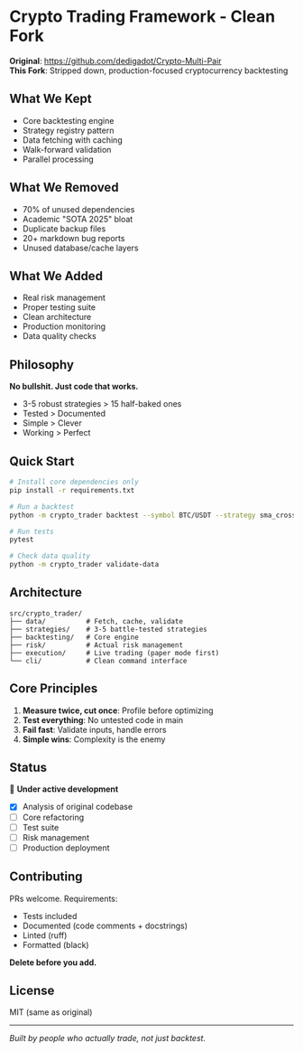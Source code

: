 # Crypto Trading Framework - Clean Fork

**Original**: https://github.com/dedigadot/Crypto-Multi-Pair  
**This Fork**: Stripped down, production-focused cryptocurrency backtesting

## What We Kept

- Core backtesting engine
- Strategy registry pattern  
- Data fetching with caching
- Walk-forward validation
- Parallel processing

## What We Removed

- 70% of unused dependencies
- Academic "SOTA 2025" bloat
- Duplicate backup files
- 20+ markdown bug reports
- Unused database/cache layers

## What We Added

- Real risk management
- Proper testing suite
- Clean architecture
- Production monitoring
- Data quality checks

## Philosophy

**No bullshit. Just code that works.**

- 3-5 robust strategies > 15 half-baked ones
- Tested > Documented
- Simple > Clever
- Working > Perfect

## Quick Start

```bash
# Install core dependencies only
pip install -r requirements.txt

# Run a backtest
python -m crypto_trader backtest --symbol BTC/USDT --strategy sma_cross --days 365

# Run tests
pytest

# Check data quality
python -m crypto_trader validate-data
```

## Architecture

```
src/crypto_trader/
├── data/          # Fetch, cache, validate
├── strategies/    # 3-5 battle-tested strategies
├── backtesting/   # Core engine
├── risk/          # Actual risk management
├── execution/     # Live trading (paper mode first)
└── cli/           # Clean command interface
```

## Core Principles

1. **Measure twice, cut once**: Profile before optimizing
2. **Test everything**: No untested code in main
3. **Fail fast**: Validate inputs, handle errors
4. **Simple wins**: Complexity is the enemy

## Status

🚧 **Under active development**

- [x] Analysis of original codebase
- [ ] Core refactoring
- [ ] Test suite
- [ ] Risk management
- [ ] Production deployment

## Contributing

PRs welcome. Requirements:
- Tests included
- Documented (code comments + docstrings)
- Linted (ruff)
- Formatted (black)

**Delete before you add.**

## License

MIT (same as original)

---

*Built by people who actually trade, not just backtest.*
